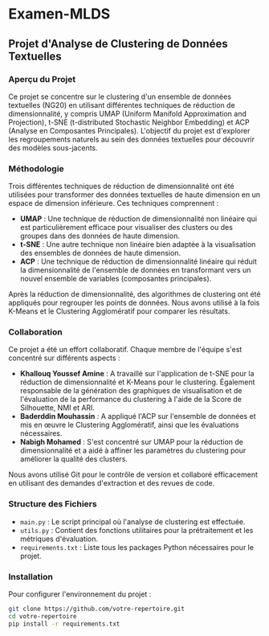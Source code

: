 # Examen-MLDS

## Projet d'Analyse de Clustering de Données Textuelles

### Aperçu du Projet
Ce projet se concentre sur le clustering d'un ensemble de données textuelles (NG20) en utilisant différentes techniques de réduction de dimensionnalité, y compris UMAP (Uniform Manifold Approximation and Projection), t-SNE (t-distributed Stochastic Neighbor Embedding) et ACP (Analyse en Composantes Principales). L'objectif du projet est d'explorer les regroupements naturels au sein des données textuelles pour découvrir des modèles sous-jacents.

### Méthodologie
Trois différentes techniques de réduction de dimensionnalité ont été utilisées pour transformer des données textuelles de haute dimension en un espace de dimension inférieure. Ces techniques comprennent :

- **UMAP** : Une technique de réduction de dimensionnalité non linéaire qui est particulièrement efficace pour visualiser des clusters ou des groupes dans des données de haute dimension.
- **t-SNE** : Une autre technique non linéaire bien adaptée à la visualisation des ensembles de données de haute dimension.
- **ACP** : Une technique de réduction de dimensionnalité linéaire qui réduit la dimensionnalité de l'ensemble de données en transformant vers un nouvel ensemble de variables (composantes principales).

Après la réduction de dimensionnalité, des algorithmes de clustering ont été appliqués pour regrouper les points de données. Nous avons utilisé à la fois K-Means et le Clustering Agglomératif pour comparer les résultats.

### Collaboration
Ce projet a été un effort collaboratif. Chaque membre de l'équipe s'est concentré sur différents aspects :

- **Khallouq Youssef Amine** : A travaillé sur l'application de t-SNE pour la réduction de dimensionnalité et K-Means pour le clustering. Également responsable de la génération des graphiques de visualisation et de l'évaluation de la performance du clustering à l'aide de la Score de Silhouette, NMI et ARI.
- **Baderddin Mouhassin** : A appliqué l'ACP sur l'ensemble de données et mis en œuvre le Clustering Agglomératif, ainsi que les évaluations nécessaires.
- **Nabigh Mohamed** : S'est concentré sur UMAP pour la réduction de dimensionnalité et a aidé à affiner les paramètres du clustering pour améliorer la qualité des clusters.

Nous avons utilisé Git pour le contrôle de version et collaboré efficacement en utilisant des demandes d'extraction et des revues de code.

### Structure des Fichiers
- `main.py` : Le script principal où l'analyse de clustering est effectuée.
- `utils.py` : Contient des fonctions utilitaires pour la prétraitement et les métriques d'évaluation.
- `requirements.txt` : Liste tous les packages Python nécessaires pour le projet.

### Installation
Pour configurer l'environnement du projet :
```bash
git clone https://github.com/votre-repertoire.git
cd votre-repertoire
pip install -r requirements.txt
